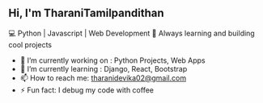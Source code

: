 ## Hi, I'm TharaniTamilpandithan
💻 Python | Javascript | Web Development
🚀 Always learning and building cool projects

- 🔭 I’m currently working on : Python Projects, Web Apps
- 🌱 I’m currently learning : Django, React, Bootstrap
- 📫 How to reach me: tharanidevika02@gmail.com
- ⚡ Fun fact: I debug my code with coffee

